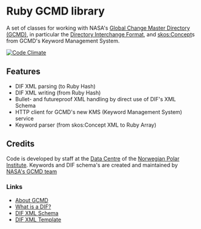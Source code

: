 # Ruby GCMD library
A set of classes for working with NASA's [Global Change Master Directory (GCMD)](http://gcmd.gsfc.nasa.gov/), in
particular the [Directory Interchange Format](http://gcmd.nasa.gov/User/difguide/), and [skos:Concept](http://www.w3.org/TR/skos-reference/#concepts)s from
GCMD's Keyword Management System.

[![Code Climate](https://codeclimate.com/badge.png)](https://codeclimate.com/github/npolar/gcmd)

## Features
* DIF XML parsing (to Ruby Hash)
* DIF XML writing (from Ruby Hash)
* Bullet- and futureproof XML handling by direct use of DIF's XML Schema
* HTTP client for GCMD's new KMS (Keyword Management System) service
* Keyword parser (from skos:Concept XML to Ruby Array)



## Credits

Code is developed by staff at the [Data Centre](http://data.npolar.no/) of the [Norwegian Polar Institute](http://npolar.no/).
Keywords and DIF schema's are created and maintained by [NASA's GCMD team](http://gcmd.nasa.gov/Resources/valids/)

### Links

* [About GCMD](http://gcmd.nasa.gov/Aboutus/index.html)
* [What is a DIF?](http://gcmd.nasa.gov/User/difguide/whatisadif.html)
* [DIF XML Schema](http://gcmd.nasa.gov/Aboutus/xml/dif/dif.xsd)
* [DIF XML Template](http://gcmd.nasa.gov/Aboutus/xml/dif/DIF_XML_Template.xml)
